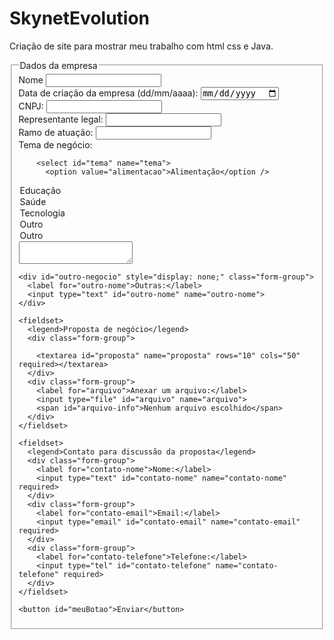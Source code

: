 # SkynetEvolution
Criação de site para mostrar meu trabalho com html css e Java. 
<!DOCTYPE html>
<html>

<head>
  <title>Formulário de Cadastro de Empresas</title>
  <link rel="stylesheet" href="styles.css">
  <script src="script.js"></script>
</head>

<body>

  <form action="processa.php" method="POST">
    <fieldset>
      <legend>Dados da empresa</legend>
      <div class="form-group">
        <label for="nome">Nome </label>
        <input type="text" id="nome" name="nome" required>
      </div>
      <div class="form-group">
        <label for="data">Data de criação da empresa (dd/mm/aaaa):</label>
        <input type="date" id="data" name="data" required>
      </div>
      <div class="form-group">
        <label for="cnpj">CNPJ:</label>
        <input type="NUMBER" id="cnpj" name="cnpj" required>
      </div>
      <div class="form-group">
        <label for="representante">Representante legal:</label>
        <input type="text" id="representante" name="representante" required>
      </div>
      <div class="form-group">
        <label for="ramo">Ramo de atuação:</label>
        <input type="text" id="ramo" name="ramo" required>
      </div>
      <div class="form-group">
        <label for="tema">Tema de negócio: </label>

        <select id="tema" name="tema">
          <option value="alimentacao">Alimentação</option />
  </form>

  <option value="educacao">Educação</option>
  <option value="saude">Saúde</option>
  <option value="tecnologia">Tecnologia</option>
  <option value="outro">Outro</option>
  </select>
  </div>
  <form>
    <option value="outro">Outro</option>
    <textarea name="mensagem"></textarea>

    <div id="outro-negocio" style="display: none;" class="form-group">
      <label for="outro-nome">Outras:</label>
      <input type="text" id="outro-nome" name="outro-nome">
    </div>

    <fieldset>
      <legend>Proposta de negócio</legend>
      <div class="form-group">

        <textarea id="proposta" name="proposta" rows="10" cols="50" required></textarea>
      </div>
      <div class="form-group">
        <label for="arquivo">Anexar um arquivo:</label>
        <input type="file" id="arquivo" name="arquivo">
        <span id="arquivo-info">Nenhum arquivo escolhido</span>
      </div>
    </fieldset>

    <fieldset>
      <legend>Contato para discussão da proposta</legend>
      <div class="form-group">
        <label for="contato-nome">Nome:</label>
        <input type="text" id="contato-nome" name="contato-nome" required>
      </div>
      <div class="form-group">
        <label for="contato-email">Email:</label>
        <input type="email" id="contato-email" name="contato-email" required>
      </div>
      <div class="form-group">
        <label for="contato-telefone">Telefone:</label>
        <input type="tel" id="contato-telefone" name="contato-telefone" required>
      </div>
    </fieldset>

    <button id="meuBotao">Enviar</button>

</body>

</html>
